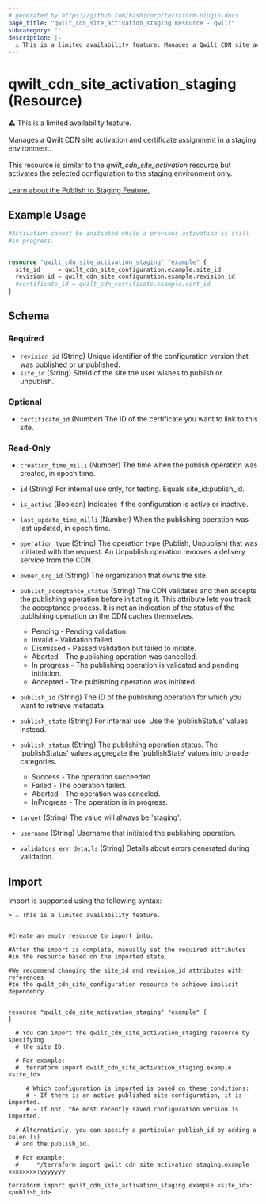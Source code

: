 ```yaml
---
# generated by https://github.com/hashicorp/terraform-plugin-docs
page_title: "qwilt_cdn_site_activation_staging Resource - qwilt"
subcategory: ""
description: |-
  ⚠️ This is a limited availability feature. Manages a Qwilt CDN site activation and certificate assignment in a staging environment. This resource is similar to the qwilt_cdn_site_activation resource but activates the selected configuration to the staging environment only.Learn about the Publish to Staging Feature. https://docs.qwilt.com/docs/publish-to-staging
---
```


# qwilt_cdn_site_activation_staging (Resource)

⚠️ This is a limited availability feature. <br><br>Manages a Qwilt CDN site activation and certificate assignment in a staging environment. <br><br>This resource is similar to the *qwilt_cdn_site_activation* resource but activates the selected configuration to the staging environment only.<br><br>[Learn about the Publish to Staging Feature.](https://docs.qwilt.com/docs/publish-to-staging)

## Example Usage

```terraform
#Activation cannot be initiated while a previous activation is still 
#in progress.


resource "qwilt_cdn_site_activation_staging" "example" {
  site_id     = qwilt_cdn_site_configuration.example.site_id
  revision_id = qwilt_cdn_site_configuration.example.revision_id
  #certificate_id = qwilt_cdn_certificate.example.cert_id
}
```

<!-- schema generated by tfplugindocs -->
## Schema

### Required

- `revision_id` (String) Unique identifier of the configuration version that was published or unpublished.
- `site_id` (String) SiteId of the site the user wishes to publish or unpublish.

### Optional

- `certificate_id` (Number) The ID of the certificate you want to link to this site.

### Read-Only

- `creation_time_milli` (Number) The time when the publish operation was created, in epoch time.
- `id` (String) For internal use only, for testing. Equals site_id:publish_id.
- `is_active` (Boolean) Indicates if the configuration is active or inactive.
- `last_update_time_milli` (Number) When the publishing operation was last updated, in epoch time.
- `operation_type` (String) The operation type (Publish, Unpublish) that was initiated with the request. An Unpublish operation removes a delivery service from the CDN.
- `owner_org_id` (String) The organization that owns the site.
- `publish_acceptance_status` (String) The CDN validates and then accepts the publishing operation before initiating it. This attribute lets you track the acceptance process. It is not an indication of the status of the publishing operation on the CDN caches themselves.

  - Pending - Pending validation.
  - Invalid - Validation failed. 
  - Dismissed - Passed validation but failed to initiate.
  - Aborted - The publishing operation was cancelled.
  - In progress - The publishing operation is validated and pending initiation.
  - Accepted - The publishing operation was initiated.
- `publish_id` (String) The ID of the publishing operation for which you want to retrieve metadata.
- `publish_state` (String) For internal use. Use the 'publishStatus' values instead.
- `publish_status` (String) The publishing operation status. The 'publishStatus' values aggregate the 'publishState' values into broader categories. 

  - Success - The operation succeeded.
  - Failed - The operation failed.
  - Aborted - The operation was canceled.
  - InProgress - The operation is in progress.
- `target` (String) The value will always be 'staging'.
- `username` (String) Username that initiated the publishing operation.
- `validators_err_details` (String) Details about errors generated during validation.

## Import

Import is supported using the following syntax:

```shell
> ⚠️ This is a limited availability feature.


#Create an empty resource to import into.

#After the import is complete, manually set the required attributes 
#in the resource based on the imported state.

#We recommend changing the site_id and revision_id attributes with references 
#to the qwilt_cdn_site_configuration resource to achieve implicit dependency.


resource "qwilt_cdn_site_activation_staging" "example" {
}

  # You can import the qwilt_cdn_site_activation_staging resource by specifying 
  # the site ID.

  # For example: 
  #  terraform import qwilt_cdn_site_activation_staging.example <site_id>

     # Which configuration is imported is based on these conditions: 
     # - If there is an active published site configuration, it is imported.
     # - If not, the most recently saved configuration version is imported.
    
  # Alternatively, you can specify a particular publish_id by adding a colon (:) 
  # and the publish_id. 

  # For example: 
  #     */terraform import qwilt_cdn_site_activation_staging.example xxxxxxxx:yyyyyyy

terraform import qwilt_cdn_site_activation_staging.example <site_id>:<publish_id>
```
